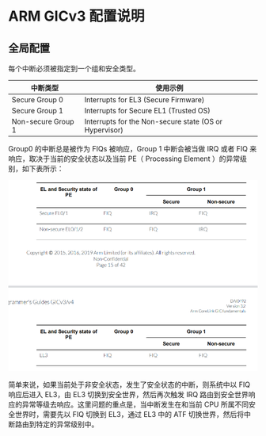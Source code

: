 # ARM GICv3 配置说明

## 全局配置

每个中断必须被指定到一个组和安全类型。

| 中断类型           | 使用示例                                               |
| ------------------ | ------------------------------------------------------ |
| Secure Group 0     | Interrupts for EL3 (Secure Firmware)                   |
| Secure Group 1     | Interrupts for Secure EL1 (Trusted OS)                 |
| Non-secure Group 1 | Interrupts for the Non-secure state (OS or Hypervisor) |

Group0 的中断总是被作为 FIQs 被响应，Group 1 中断会被当做 IRQ 或者 FIQ 来响应，取决于当前的安全状态以及当前 PE（ Processing Element ）的异常级别，如下表所示：

![image-20220713105707946](figures/image-20220713105707946.png)

简单来说，如果当前处于非安全状态，发生了安全状态的中断，则系统中以 FIQ 响应后进入 EL3，由 EL3 切换到安全世界，然后再次触发 IRQ 路由到安全世界响应的异常等级去响应。这里问题的重点是，当中断发生在和当前 CPU 所属不同安全世界时，需要先以 FIQ 切换到 EL3，通过 EL3 中的 ATF 切换世界，然后将中断路由到特定的异常级别中。